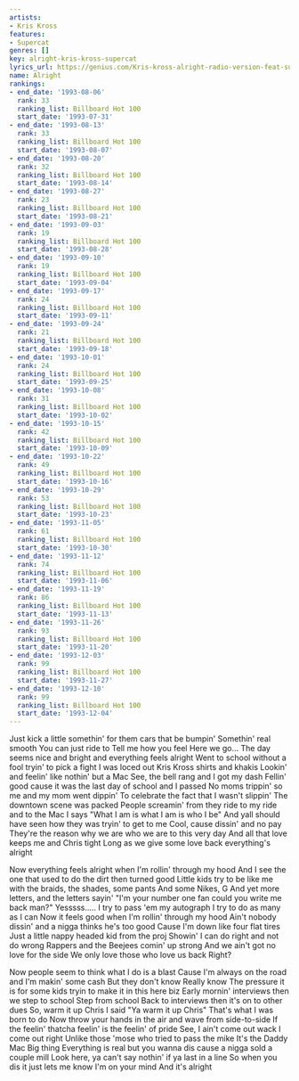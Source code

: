 ```yaml
---
artists:
- Kris Kross
features:
- Supercat
genres: []
key: alright-kris-kross-supercat
lyrics_url: https://genius.com/Kris-kross-alright-radio-version-feat-super-cat-lyrics
name: Alright
rankings:
- end_date: '1993-08-06'
  rank: 33
  ranking_list: Billboard Hot 100
  start_date: '1993-07-31'
- end_date: '1993-08-13'
  rank: 33
  ranking_list: Billboard Hot 100
  start_date: '1993-08-07'
- end_date: '1993-08-20'
  rank: 32
  ranking_list: Billboard Hot 100
  start_date: '1993-08-14'
- end_date: '1993-08-27'
  rank: 23
  ranking_list: Billboard Hot 100
  start_date: '1993-08-21'
- end_date: '1993-09-03'
  rank: 19
  ranking_list: Billboard Hot 100
  start_date: '1993-08-28'
- end_date: '1993-09-10'
  rank: 19
  ranking_list: Billboard Hot 100
  start_date: '1993-09-04'
- end_date: '1993-09-17'
  rank: 24
  ranking_list: Billboard Hot 100
  start_date: '1993-09-11'
- end_date: '1993-09-24'
  rank: 21
  ranking_list: Billboard Hot 100
  start_date: '1993-09-18'
- end_date: '1993-10-01'
  rank: 24
  ranking_list: Billboard Hot 100
  start_date: '1993-09-25'
- end_date: '1993-10-08'
  rank: 31
  ranking_list: Billboard Hot 100
  start_date: '1993-10-02'
- end_date: '1993-10-15'
  rank: 42
  ranking_list: Billboard Hot 100
  start_date: '1993-10-09'
- end_date: '1993-10-22'
  rank: 49
  ranking_list: Billboard Hot 100
  start_date: '1993-10-16'
- end_date: '1993-10-29'
  rank: 53
  ranking_list: Billboard Hot 100
  start_date: '1993-10-23'
- end_date: '1993-11-05'
  rank: 61
  ranking_list: Billboard Hot 100
  start_date: '1993-10-30'
- end_date: '1993-11-12'
  rank: 74
  ranking_list: Billboard Hot 100
  start_date: '1993-11-06'
- end_date: '1993-11-19'
  rank: 86
  ranking_list: Billboard Hot 100
  start_date: '1993-11-13'
- end_date: '1993-11-26'
  rank: 93
  ranking_list: Billboard Hot 100
  start_date: '1993-11-20'
- end_date: '1993-12-03'
  rank: 99
  ranking_list: Billboard Hot 100
  start_date: '1993-11-27'
- end_date: '1993-12-10'
  rank: 99
  ranking_list: Billboard Hot 100
  start_date: '1993-12-04'
---
```

Just kick a little somethin' for them cars that be bumpin'
Somethin' real smooth
You can just ride to
Tell me how you feel
Here we go...
The day seems nice and bright and everything feels alright
Went to school without a fool tryin' to pick a fight
I was loced out Kris Kross shirts and khakis
Lookin' and feelin' like nothin' but a Mac
See, the bell rang and I got my dash
Fellin' good cause it was the last day of school and I passed
No moms trippin' so me and my mom went dippin'
To celebrate the fact that I wasn't slippin'
The downtown scene was packed
People screamin' from they ride to my ride and to the Mac
I says "What I am is what I am is who I be"
And yall should have seen how they was tryin' to get to me
Cool, cause dissin' and no pay
They're the reason why we are who we are to this very day
And all that love keeps me and Chris tight
Long as we give some love back everything's alright

Now everything feels alright when I'm rollin' through my hood
And I see the one that used to do the dirt then turned good
Little kids try to be like me with the braids, the shades, some pants
And some Nikes, G
And yet more letters, and the letters sayin'
"I'm your number one fan could you write me back man?"
Yesssss.....
I try to pass 'em my autograph
I try to do as many as I can
Now it feels good when I'm rollin' through my hood
Ain't nobody dissin' and a nigga thinks he's too good
Cause I'm down like four flat tires
Just a little nappy headed kid from the proj
Showin' I can do right and not do wrong
Rappers and the Beejees comin' up strong
And we ain't got no love for the side
We only love those who love us back
Right?

Now people seem to think what I do is a blast
Cause I'm always on the road and I'm makin' some cash
But they don't know
Really know
The pressure it is for some kids tryin to make it in this here biz
Early mornin' interviews then we step to school
Step from school
Back to interviews then it's on to other dues
So, warm it up Chris
I said "Ya warm it up Chris"
That's what I was born to do
Now throw your hands in the air and wave from side-to-side
If the feelin' thatcha feelin' is the feelin' of pride
See, I ain't come out wack I come out right
Unlike those 'mose who tried to pass the mike
It's the Daddy Mac
Big thing
Everything is real but you wanna dis cause a nigga sold a couple mill
Look here, ya can't say nothin' if ya last in a line
So when you dis it just lets me know I'm on your mind
And it's alright
